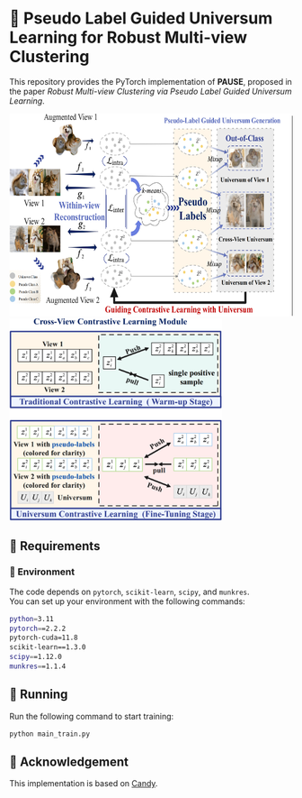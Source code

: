 # 🧸 Pseudo Label Guided Universum Learning for Robust Multi-view Clustering

This repository provides the PyTorch implementation of **PAUSE**, proposed in the paper *Robust Multi-view Clustering via Pseudo Label Guided Universum Learning*.

<img src="assets/PAUSE_FRAME(a).png" alt="Framework A" height="360"/>
<img src="assets/PAUSE_FRAME(b).png" alt="Framework B" height="360"/>


## 🍭 Requirements

### 🧩 Environment

The code depends on `pytorch`, `scikit-learn`, `scipy`, and `munkres`.  
You can set up your environment with the following commands:

```bash
python=3.11
pytorch==2.2.2
pytorch-cuda=11.8
scikit-learn==1.3.0
scipy==1.12.0
munkres==1.1.4
```

## 🎯 Running

Run the following command to start training:

```bash
python main_train.py
```

## 🎀 Acknowledgement

This implementation is based on [Candy](https://github.com/XLearning-SCU/2024-NeurIPS-CANDY).
